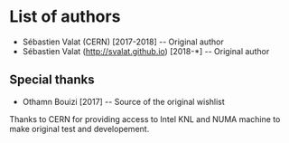 List of authors
===============

 * Sébastien Valat (CERN) [2017-2018] -- Original author
 * Sébastien Valat (http://svalat.github.io) [2018-*] -- Original author

Special thanks
--------------

 * Othamn Bouizi [2017] -- Source of the original wishlist

Thanks to CERN for providing access to Intel KNL and NUMA machine to make original test and developement.
